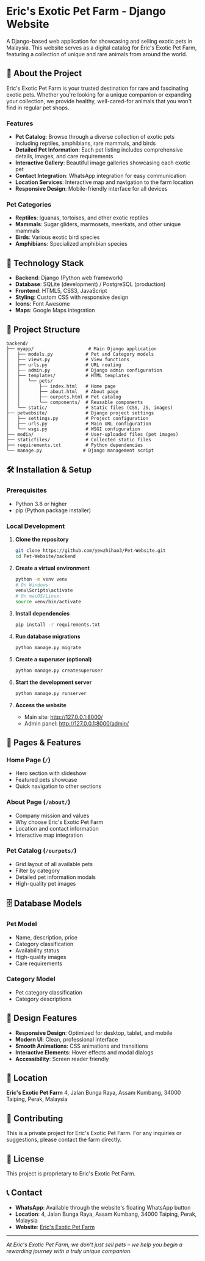 # Eric's Exotic Pet Farm - Django Website

A Django-based web application for showcasing and selling exotic pets in Malaysia. This website serves as a digital catalog for Eric's Exotic Pet Farm, featuring a collection of unique and rare animals from around the world.

## 🐾 About the Project

Eric's Exotic Pet Farm is your trusted destination for rare and fascinating exotic pets. Whether you're looking for a unique companion or expanding your collection, we provide healthy, well-cared-for animals that you won't find in regular pet shops.

### Features

- **Pet Catalog**: Browse through a diverse collection of exotic pets including reptiles, amphibians, rare mammals, and birds
- **Detailed Pet Information**: Each pet listing includes comprehensive details, images, and care requirements
- **Interactive Gallery**: Beautiful image galleries showcasing each exotic pet
- **Contact Integration**: WhatsApp integration for easy communication
- **Location Services**: Interactive map and navigation to the farm location
- **Responsive Design**: Mobile-friendly interface for all devices

### Pet Categories

- **Reptiles**: Iguanas, tortoises, and other exotic reptiles
- **Mammals**: Sugar gliders, marmosets, meerkats, and other unique mammals
- **Birds**: Various exotic bird species
- **Amphibians**: Specialized amphibian species

## 🚀 Technology Stack

- **Backend**: Django (Python web framework)
- **Database**: SQLite (development) / PostgreSQL (production)
- **Frontend**: HTML5, CSS3, JavaScript
- **Styling**: Custom CSS with responsive design
- **Icons**: Font Awesome
- **Maps**: Google Maps integration

## 📁 Project Structure

```
backend/
├── myapp/                    # Main Django application
│   ├── models.py            # Pet and Category models
│   ├── views.py             # View functions
│   ├── urls.py              # URL routing
│   ├── admin.py             # Django admin configuration
│   ├── templates/           # HTML templates
│   │   └── pets/
│   │       ├── index.html   # Home page
│   │       ├── about.html   # About page
│   │       ├── ourpets.html # Pet catalog
│   │       └── components/  # Reusable components
│   └── static/              # Static files (CSS, JS, images)
├── petwebsite/              # Django project settings
│   ├── settings.py          # Project configuration
│   ├── urls.py              # Main URL configuration
│   └── wsgi.py              # WSGI configuration
├── media/                   # User-uploaded files (pet images)
├── staticfiles/             # Collected static files
├── requirements.txt         # Python dependencies
└── manage.py               # Django management script
```

## 🛠️ Installation & Setup

### Prerequisites

- Python 3.8 or higher
- pip (Python package installer)

### Local Development

1. **Clone the repository**

   ```bash
   git clone https://github.com/yewzhihao3/Pet-Website.git
   cd Pet-Website/backend
   ```

2. **Create a virtual environment**

   ```bash
   python -m venv venv
   # On Windows:
   venv\Scripts\activate
   # On macOS/Linux:
   source venv/bin/activate
   ```

3. **Install dependencies**

   ```bash
   pip install -r requirements.txt
   ```

4. **Run database migrations**

   ```bash
   python manage.py migrate
   ```

5. **Create a superuser (optional)**

   ```bash
   python manage.py createsuperuser
   ```

6. **Start the development server**

   ```bash
   python manage.py runserver
   ```

7. **Access the website**
   - Main site: http://127.0.0.1:8000/
   - Admin panel: http://127.0.0.1:8000/admin/

## 📱 Pages & Features

### Home Page (`/`)

- Hero section with slideshow
- Featured pets showcase
- Quick navigation to other sections

### About Page (`/about/`)

- Company mission and values
- Why choose Eric's Exotic Pet Farm
- Location and contact information
- Interactive map integration

### Pet Catalog (`/ourpets/`)

- Grid layout of all available pets
- Filter by category
- Detailed pet information modals
- High-quality pet images

## 🗄️ Database Models

### Pet Model

- Name, description, price
- Category classification
- Availability status
- High-quality images
- Care requirements

### Category Model

- Pet category classification
- Category descriptions

## 🎨 Design Features

- **Responsive Design**: Optimized for desktop, tablet, and mobile
- **Modern UI**: Clean, professional interface
- **Smooth Animations**: CSS animations and transitions
- **Interactive Elements**: Hover effects and modal dialogs
- **Accessibility**: Screen reader friendly

## 📍 Location

**Eric's Exotic Pet Farm**
4, Jalan Bunga Raya, Assam Kumbang, 34000 Taiping, Perak, Malaysia

## 🤝 Contributing

This is a private project for Eric's Exotic Pet Farm. For any inquiries or suggestions, please contact the farm directly.

## 📄 License

This project is proprietary to Eric's Exotic Pet Farm.

## 📞 Contact

- **WhatsApp**: Available through the website's floating WhatsApp button
- **Location**: 4, Jalan Bunga Raya, Assam Kumbang, 34000 Taiping, Perak, Malaysia
- **Website**: [Eric's Exotic Pet Farm](https://github.com/yewzhihao3/Pet-Website)

---

_At Eric's Exotic Pet Farm, we don't just sell pets – we help you begin a rewarding journey with a truly unique companion._
